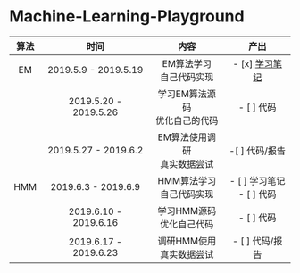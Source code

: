 # Machine-Learning-Playground

| 算法 |         时间          |               内容               |                             产出                             |
| :--: | :-------------------: | :------------------------------: | :----------------------------------------------------------: |
|  EM  | 2019.5.9 - 2019.5.19  |    EM算法学习<br>自己代码实现    | - [x] [学习笔记]([https://mariozyn.github.io/2019/05/12/EM%E7%AE%97%E6%B3%95/#more](https://mariozyn.github.io/2019/05/12/EM算法/#more)) |
|      | 2019.5.20 - 2019.5.26 | 学习EM算法源码<br>优化自己的代码 |                          - [ ] 代码                          |
|      | 2019.5.27 - 2019.6.2  |  EM算法使用调研<br>真实数据尝试  |                        -[ ] 代码/报告                        |
| HMM  |  2019.6.3 - 2019.6.9  |   HMM算法学习<br>自己代码实现    |                 - [ ] 学习笔记<br>- [ ] 代码                 |
|      | 2019.6.10 - 2019.6.16 |   学习HMM源码<br>优化自己代码    |                          - [ ] 代码                          |
|      | 2019.6.17 - 2019.6.23 |   调研HMM使用<br>真实数据尝试    |                       - [ ] 代码/报告                        |

